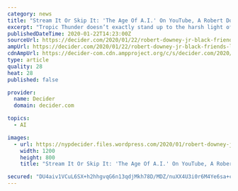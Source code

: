 ```yaml
---
category: news
title: "Stream It Or Skip It: 'The Age Of A.I.' On YouTube, A Robert Downey Jr.-Hosted Docuseries On The Uses Of Artificial Intelligence"
excerpt: "Tropic Thunder doesn’t exactly stand up to the harsh light of 2020 (or 2008, for that matter), but star Robert Downey Jr. is still defending the controversial comedy. Last week, the Dolittle star appeared on The Joe Rogan Experience to discuss his new film, but things invariably turned to the 2008 comedy, which stars Downey Jr. as an ..."
publishedDateTime: 2020-01-22T14:23:00Z
sourceUrl: https://decider.com/2020/01/22/robert-downey-jr-black-friends-loved-tropic-thunder/
ampUrl: https://decider.com/2020/01/22/robert-downey-jr-black-friends-loved-tropic-thunder/amp/
cdnAmpUrl: https://decider-com.cdn.ampproject.org/c/s/decider.com/2020/01/22/robert-downey-jr-black-friends-loved-tropic-thunder/amp/
type: article
quality: 28
heat: 28
published: false

provider:
  name: Decider
  domain: decider.com

topics:
  - AI

images:
  - url: https://nypdecider.files.wordpress.com/2020/01/robert-downey-jr-tropic-thunder.jpg?quality=90&strip=all&w=1200
    width: 1200
    height: 800
    title: "Stream It Or Skip It: 'The Age Of A.I.' On YouTube, A Robert Downey Jr.-Hosted Docuseries On The Uses Of Artificial Intelligence"

secured: "DU4aiv1VCuL6SX+h2hhgvqG6n13qdjMkh78D/MDZ/nuXX4U3i0r6M4Ye6sa+ctAruvxZfTFqH3ih+aZ6zRFHLCw+SV/3R/jPWkviLZUh6UWLub2CMTMyuLBBQdmXp8XaZRBaHmN1BS1RPzL+THBlsrBsupDxt6Fj8NCxn4sNHai4vMGFullPsPWjqOaJVMwgehL52S7aMwXQBRwyD0oZe7LBQdkWgO0JHe4U8bjA3XZcZNa3zdF72cIecn8JjU3gLCVq+ScXs+ipXWwV90xawdPVpRXLaFgv/YDIJJihGak=;6GZIyc3Yy3oVKBnLqPFH+A=="
---
```


